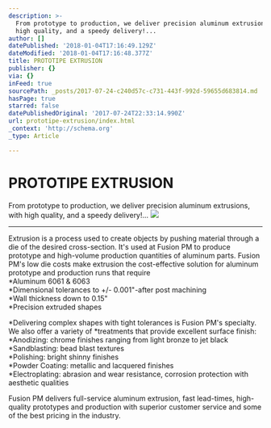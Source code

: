 ```yaml
---
description: >-
  From prototype to production, we deliver precision aluminum extrusions, with
  high quality, and a speedy delivery!...
author: []
datePublished: '2018-01-04T17:16:49.129Z'
dateModified: '2018-01-04T17:16:48.377Z'
title: PROTOTIPE EXTRUSION
publisher: {}
via: {}
inFeed: true
sourcePath: _posts/2017-07-24-c240d57c-c731-443f-992d-59655d683814.md
hasPage: true
starred: false
datePublishedOriginal: '2017-07-24T22:33:14.990Z'
url: prototipe-extrusion/index.html
_context: 'http://schema.org'
_type: Article

---
```

# PROTOTIPE EXTRUSION

From prototype to production, we deliver precision aluminum extrusions, with high quality, and a speedy delivery!...
![](https://the-grid-user-content.s3-us-west-2.amazonaws.com/1ff2ff17-7880-4861-acff-4b46b6cc1b34.jpg)

---

Extrusion is a process used to create objects by pushing material through a die of the desired cross-section. It's used at Fusion PM to produce prototype and high-volume production quantities of aluminum parts. Fusion PM's low die costs make extrusion the cost-effective solution for aluminum prototype and production runs that require  
\*Aluminum 6061 & 6063  
\*Dimensional tolerances to +/- 0.001"-after post machining  
\*Wall thickness down to 0.15"  
\*Precision extruded shapes

\*Delivering complex shapes with tight tolerances is Fusion PM's specialty. We also offer a variety of \*treatments that provide excellent surface finish:  
\*Anodizing: chrome finishes ranging from light bronze to jet black  
\*Sandblasting: bead blast textures  
\*Polishing: bright shinny finishes  
\*Powder Coating: metallic and lacquered finishes  
\*Electroplating: abrasion and wear resistance, corrosion protection with aesthetic qualities

Fusion PM delivers full-service aluminum extrusion, fast lead-times, high-quality prototypes and production with superior customer service and some of the best pricing in the industry.